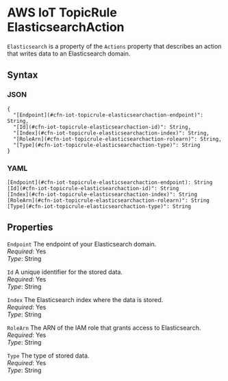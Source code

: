 # AWS IoT TopicRule ElasticsearchAction<a name="aws-properties-iot-topicrule-elasticsearchaction"></a>

`Elasticsearch` is a property of the `Actions` property that describes an action that writes data to an Elasticsearch domain\.

## Syntax<a name="w13ab1c21c10d162c39c42b5"></a>

### JSON<a name="aws-properties-iot-topicrule-elasticsearchaction-syntax.json"></a>

```
{
  "[Endpoint](#cfn-iot-topicrule-elasticsearchaction-endpoint)": String,
  "[Id](#cfn-iot-topicrule-elasticsearchaction-id)": String,
  "[Index](#cfn-iot-topicrule-elasticsearchaction-index)": String,
  "[RoleArn](#cfn-iot-topicrule-elasticsearchaction-rolearn)": String,
  "[Type](#cfn-iot-topicrule-elasticsearchaction-type)": String
}
```

### YAML<a name="aws-properties-iot-topicrule-elasticsearchaction-syntax.yaml"></a>

```
[Endpoint](#cfn-iot-topicrule-elasticsearchaction-endpoint): String
[Id](#cfn-iot-topicrule-elasticsearchaction-id)": String
[Index](#cfn-iot-topicrule-elasticsearchaction-index)": String
[RoleArn](#cfn-iot-topicrule-elasticsearchaction-rolearn)": String
[Type](#cfn-iot-topicrule-elasticsearchaction-type)": String
```

## Properties<a name="w13ab1c21c10d162c39c42b7"></a>

`Endpoint`  <a name="cfn-iot-topicrule-elasticsearchaction-endpoint"></a>
The endpoint of your Elasticsearch domain\.  
*Required*: Yes  
*Type*: String

`Id`  <a name="cfn-iot-topicrule-elasticsearchaction-id"></a>
A unique identifier for the stored data\.  
*Required*: Yes  
*Type*: String

`Index`  <a name="cfn-iot-topicrule-elasticsearchaction-index"></a>
The Elasticsearch index where the data is stored\.  
*Required*: Yes  
*Type*: String

`RoleArn`  <a name="cfn-iot-topicrule-elasticsearchaction-rolearn"></a>
The ARN of the IAM role that grants access to Elasticsearch\.  
*Required*: Yes  
*Type*: String

`Type`  <a name="cfn-iot-topicrule-elasticsearchaction-type"></a>
The type of stored data\.  
*Required*: Yes  
*Type*: String